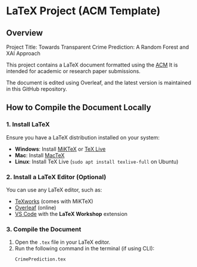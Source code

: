 # LaTeX Project (ACM Template)

## Overview
Project Title: Towards Transparent Crime Prediction: A Random Forest and XAI Approach

This project contains a LaTeX document formatted using the [ACM](https://www.acm.org/publications/proceedings-template)  It is intended for academic or research paper submissions. 

The document is edited using Overleaf, and the latest version is maintained in this GitHub repository.

## How to Compile the Document Locally

### **1. Install LaTeX**
Ensure you have a LaTeX distribution installed on your system:

- **Windows**: Install [MiKTeX](https://miktex.org/download) or [TeX Live](https://www.tug.org/texlive/)
- **Mac**: Install [MacTeX](https://tug.org/mactex/)
- **Linux**: Install TeX Live (`sudo apt install texlive-full` on Ubuntu)

### **2. Install a LaTeX Editor (Optional)**
You can use any LaTeX editor, such as:
- [TeXworks](https://www.tug.org/texworks/) (comes with MiKTeX)
- [Overleaf](https://www.overleaf.com/) (online)
- [VS Code](https://code.visualstudio.com/) with the **LaTeX Workshop** extension

### **3. Compile the Document**
1. Open the `.tex` file in your LaTeX editor.
2. Run the following command in the terminal (if using CLI):
   ```bash
   CrimePrediction.tex

